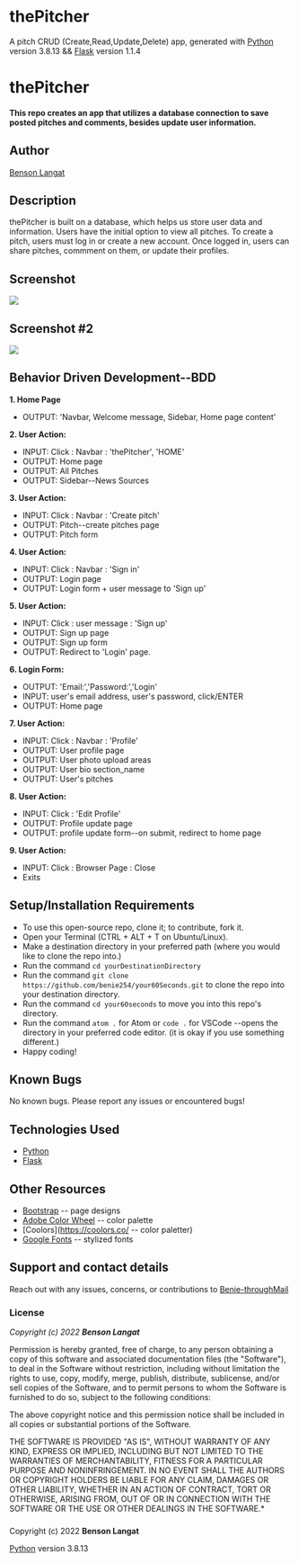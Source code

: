# thePitcher

A pitch CRUD (Create,Read,Update,Delete) app, generated with [Python](https://www.python.org/) version 3.8.13 && [Flask](https://flask.palletsprojects.com/en/2.1.x/) version 1.1.4 

# thePitcher
#### This repo creates an app that utilizes a database connection to save posted pitches and comments, besides update user information.
## Author
[Benson Langat](https://github.com/benie254)

## Description

thePitcher is built on a database, which helps us store user data and information. Users have the initial option to view all pitches. To create a pitch, users must log in or create a new account. Once logged in, users can share pitches, commment on them, or update their profiles.

## Screenshot

<img src="https://user-images.githubusercontent.com/99865051/168407750-9aced3c0-2cac-42ba-bc63-07cc78575884.png" >

## Screenshot #2

<img src="https://user-images.githubusercontent.com/99865051/168407745-dd0b0b81-56b3-449f-9488-8a95663a35fa.png">

## Behavior Driven Development--BDD

**1. Home Page**
   - OUTPUT: 'Navbar, Welcome message, Sidebar, Home page content'
   
**2. User Action:** 
   - INPUT:  Click : Navbar : 'thePitcher', 'HOME'
   - OUTPUT: Home page
   - OUTPUT: All Pitches
   - OUTPUT: Sidebar--News Sources
   
**3. User Action:**
   - INPUT:  Click : Navbar : 'Create pitch'
   - OUTPUT: Pitch--create pitches page
   - OUTPUT: Pitch form
   
**4. User Action:**
   - INPUT:  Click : Navbar : 'Sign in'
   - OUTPUT: Login page
   - OUTPUT: Login form + user message to 'Sign up'
   
**5. User Action:**
   - INPUT:  Click : user message : 'Sign up'
   - OUTPUT: Sign up page
   - OUTPUT: Sign up form 
   - OUTPUT: Redirect to 'Login' page.
   
**6. Login Form:**
   - OUTPUT: 'Email:','Password:','Login'
   - INPUT:  user's email address, user's password, click/ENTER
   - OUTPUT: Home page
   
**7. User Action:**
   - INPUT:  Click : Navbar : 'Profile'
   - OUTPUT: User profile page
   - OUTPUT: User photo upload areas
   - OUTPUT: User bio section_name
   - OUTPUT: User's pitches
   
**8. User Action:**
   - INPUT:  Click : 'Edit Profile' 
   - OUTPUT: Profile update page
   - OUTPUT: profile update form--on submit, redirect to home page
   
**9. User Action:**
   - INPUT:  Click : Browser Page : Close
   - Exits


## Setup/Installation Requirements

* To use this open-source repo, clone it; to contribute, fork it. 
* Open your Terminal (CTRL + ALT + T on Ubuntu/Linux). 
* Make a destination directory in your preferred path (where you would like to clone the repo into.)
* Run the command ``` cd yourDestinationDirectory ```
* Run the command ``` git clone https://github.com/benie254/your60Seconds.git ``` to clone the repo into your destination directory. 
* Run the command ``` cd your60seconds ``` to move you into this repo's directory.
* Run the command ``` atom . ``` for Atom or ``` code . ``` for VSCode --opens the directory in your preferred code editor. (it is okay if you use something different.)
* Happy coding!

## Known Bugs

No known bugs. Please report any issues or encountered bugs! 

## Technologies Used

* [Python](https://www.python.org/) 
* [Flask](https://flask.palletsprojects.com/en/2.1.x/)

## Other Resources 

* [Bootstrap](https://getbootstrap.com/) -- page designs
* [Adobe Color Wheel](https://color.adobe.com/) -- color palette 
* [Coolors](https://coolors.co/ -- color paletter)
* [Google Fonts](https://fonts.google.com) -- stylized fonts


## Support and contact details

Reach out with any issues, concerns, or contributions to [Benie-throughMail](davinci.monalissa@gmail.com)

### License

*Copyright (c) 2022* ***Benson Langat***

Permission is hereby granted, free of charge, to any person obtaining a copy
of this software and associated documentation files (the "Software"), to deal
in the Software without restriction, including without limitation the rights
to use, copy, modify, merge, publish, distribute, sublicense, and/or sell
copies of the Software, and to permit persons to whom the Software is
furnished to do so, subject to the following conditions:

The above copyright notice and this permission notice shall be included in all
copies or substantial portions of the Software.

THE SOFTWARE IS PROVIDED "AS IS", WITHOUT WARRANTY OF ANY KIND, EXPRESS OR
IMPLIED, INCLUDING BUT NOT LIMITED TO THE WARRANTIES OF MERCHANTABILITY,
FITNESS FOR A PARTICULAR PURPOSE AND NONINFRINGEMENT. IN NO EVENT SHALL THE
AUTHORS OR COPYRIGHT HOLDERS BE LIABLE FOR ANY CLAIM, DAMAGES OR OTHER
LIABILITY, WHETHER IN AN ACTION OF CONTRACT, TORT OR OTHERWISE, ARISING FROM,
OUT OF OR IN CONNECTION WITH THE SOFTWARE OR THE USE OR OTHER DEALINGS IN THE
SOFTWARE.*

###
Copyright (c) 2022 **Benson Langat**

[Python](https://www.python.org/) version 3.8.13
